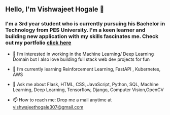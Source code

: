 ## Hello, I'm Vishwajeet Hogale 👋

### I'm a 3rd year student who is currently pursuing his Bachelor in Technology from PES University. I'm a keen learner and building new application with my skills fascinates me. Check out my portfolio <a href="https://vishwajeet-hogale.github.io/vishwajeethogale">click here</a>

- 🔭 I’m interested in working in the Machine Learning/ Deep Learning Domain but I also love building full stack web dev projects for fun
- 🌱 I’m currently learning Reinforcement Learning, FastAPI , Kubernetes, AWS


- 💬 Ask me about Flask, HTML, CSS, JavaScript, Python, SQL, Machine Learning, Deep Learning, Tensorflow, Django, Computer Vision,OpenCV
- 📫 How to reach me: Drop me a mail anytime at vishwajeethogale307@gmail.com

